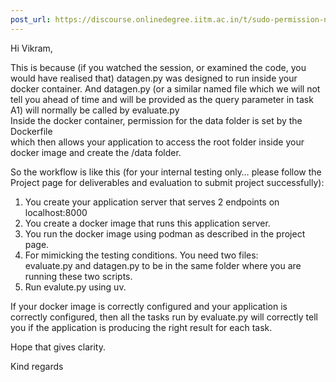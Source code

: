 ```yaml
---
post_url: https://discourse.onlinedegree.iitm.ac.in/t/sudo-permission-needed-to-create-data-folder-in-root/167072/2
---
```

Hi Vikram,

This is because (if you watched the session, or examined the code, you would have realised that) datagen.py was designed to run inside your docker container. And datagen.py (or a similar named file which we will not tell you ahead of time and will be provided as the query parameter in task A1) will normally be called by evaluate.py  
Inside the docker container, permission for the data folder is set by the Dockerfile  
which then allows your application to access the root folder inside your docker image and create the /data folder.

So the workflow is like this (for your internal testing only… please follow the Project page for deliverables and evaluation to submit project successfully):

1. You create your application server that serves 2 endpoints on localhost:8000
2. You create a docker image that runs this application server.
3. You run the docker image using podman as described in the project page.
4. For mimicking the testing conditions. You need two files:  
   evaluate.py and datagen.py to be in the same folder where you are running these two scripts.
5. Run evalute.py using uv.

If your docker image is correctly configured and your application is correctly configured, then all the tasks run by evaluate.py will correctly tell you if the application is producing the right result for each task.

Hope that gives clarity.

Kind regards